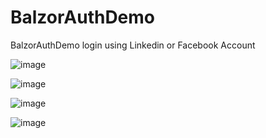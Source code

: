 # BalzorAuthDemo
BalzorAuthDemo login using  Linkedin or Facebook Account

![image](https://github.com/mahendraputra21/BalzorAuthDemo/assets/31196162/a111af8a-12c0-49d2-95d6-9996a31391ba)

![image](https://github.com/mahendraputra21/BalzorAuthDemo/assets/31196162/5adae681-d6bf-4ece-a3e4-f5a9d3eaf3dc)

![image](https://github.com/mahendraputra21/BalzorAuthDemo/assets/31196162/1852fcd8-4358-456b-b57c-746dc5c08c37)

![image](https://github.com/mahendraputra21/BalzorAuthDemo/assets/31196162/d61264d6-e915-4061-9031-4873e6b5969f)
